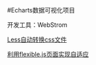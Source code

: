 #Echarts数据可视化项目

开发工具：WebStrom

[Less自动转换css文件](https://mp.weixin.qq.com/s?__biz=Mzg3OTI1ODkzOQ==&tempkey=MTA2OF93MCtIM25JYkJJN3kyaWtjUG9iZ2libjBKVnN3b1R4ZE01VWtIcV9wSWJUdkhIMC1iSUxhM0JYVDZkR0pPNzQySkI5VVdGUlhHTFlXeERXaWpOLWV2emNtQ0JUTXE3R1hsYUJPWmNZX1BQZkZHSTgzTzVfRmFPRktVQUZIZFVOVkdJdFpMcDloM2t1REhDSHNzZG9CTjZnbE11RFZSbnlnSU5jd1B3fn4%3D&chksm=4f067f077871f61113d75155599526be56b5c1f31684f67c230fb9c5c54a374e22994ff6c6cb#rd)

[利用flexible.js页面实现自适应]()
